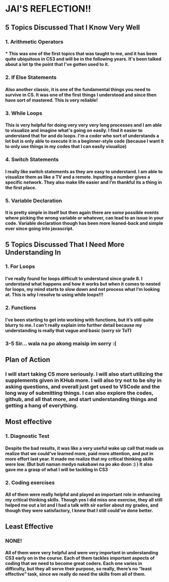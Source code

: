 # JAI'S REFLECTION!!

##  5 Topics Discussed That I Know Very Well

### 1. Arithmetic Operators

#### * This was one of the first topics that was taught to me, and it has been quite ubiquitous in CS3 and will be in the following years. It's been talked about a lot tp the point that I've gotten used to it.

### 2. If Else Statements

#### Also another classic, it is one of the fundamental things you need to survive in CS. It was one of the first things I understood and since then have sort of mastered. This is very reliable!

### 3. While Loops

#### This is very helpful for doing very very very long processes and I am able to visualize and imagine what's going on easily. I find it easier to understand that for and do loops. I'm a coder who sort of understands a lot but is only able to execute it in a beginner-style code (because I want it to only use things in my codes that I can easily visualize)

### 4. Switch Statements

#### I really like switch statements as they are easy to understand. I am able to visualize them as like a TV and a remote. Inputting a number gives a specific network. They also make life easier and I’m thankful its a thing in the first place. 

### 5. Variable Declaration

#### It is pretty simple in itself but then again there are some possible events where picking the wrong variable or whatever, can lead to an issue in your code. Variable declaration though has been more leaned-back and simple ever since going into javascript.



## 5 Topics Discussed That I Need More Understanding In

### 1. For Loops

#### I’ve really found for loops difficult to understand since grade 8. I understand what happens and how it works but when it comes to nested for loops, my mind starts to slow down and not process what I’m looking at. This is why I resolve to using while loops!!!

### 2. Functions

#### I’ve been starting to get into working with functions, but it’s still quite blurry to me. I can’t really explain into further detail because my understanding is really that vague and basic (sorry sir ToT)

### 3-5 Sir… wala na po akong maisip im sorry :(

## Plan of Action

### I will start taking CS more seriously. I will also start utilizing the supplements given in KHub more. I will also try not to be shy in asking questions, and overall just get used to VSCode and the long way of submitting things. I can also explore the codes, github, and all that more, and start understanding things and getting a hang of everything.



## Most effective

### 1. Diagnostic Test

#### Despite the bad results, it was like a very useful wake up call that made us realize that we could’ve learned more, paid more attention, and put in more effort last year. It made me realize that my critical thinking skills were low. (But buti naman medyo nakabawi na po ako doon :) ) It also gave me a grasp of what I will be tackling in CS3

### 2. Coding exercises

#### All of them were really helpful and played an important role in enhancing my critical thinking skills. Though yes I did miss one exercise, they all still helped me out a lot and I had a talk with sir earlier about my grades, and though they were satisfactory, I knew that I still could’ve done better.

## Least Effective

### NONE!

#### All of them were very helpful and were very important in understanding CS3 early on in the course. Each of them tackles important aspects of coding that we need to become great coders. Each one varies in difficulty, but they all serve their purpose, so really, there’s no “least effective” task, since we really do need the skills from all of them.